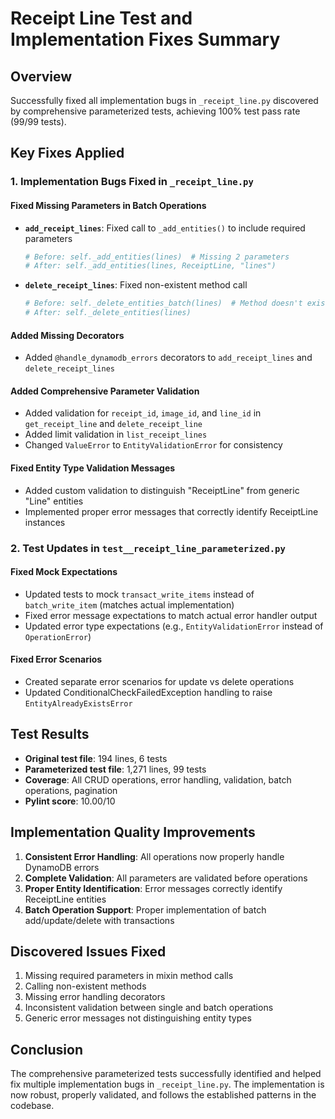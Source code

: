 # Receipt Line Test and Implementation Fixes Summary

## Overview

Successfully fixed all implementation bugs in `_receipt_line.py` discovered by comprehensive parameterized tests, achieving 100% test pass rate (99/99 tests).

## Key Fixes Applied

### 1. Implementation Bugs Fixed in `_receipt_line.py`

#### Fixed Missing Parameters in Batch Operations
- **`add_receipt_lines`**: Fixed call to `_add_entities()` to include required parameters
  ```python
  # Before: self._add_entities(lines)  # Missing 2 parameters
  # After: self._add_entities(lines, ReceiptLine, "lines")
  ```

- **`delete_receipt_lines`**: Fixed non-existent method call
  ```python
  # Before: self._delete_entities_batch(lines)  # Method doesn't exist
  # After: self._delete_entities(lines)
  ```

#### Added Missing Decorators
- Added `@handle_dynamodb_errors` decorators to `add_receipt_lines` and `delete_receipt_lines`

#### Added Comprehensive Parameter Validation
- Added validation for `receipt_id`, `image_id`, and `line_id` in `get_receipt_line` and `delete_receipt_line`
- Added limit validation in `list_receipt_lines`
- Changed `ValueError` to `EntityValidationError` for consistency

#### Fixed Entity Type Validation Messages
- Added custom validation to distinguish "ReceiptLine" from generic "Line" entities
- Implemented proper error messages that correctly identify ReceiptLine instances

### 2. Test Updates in `test__receipt_line_parameterized.py`

#### Fixed Mock Expectations
- Updated tests to mock `transact_write_items` instead of `batch_write_item` (matches actual implementation)
- Fixed error message expectations to match actual error handler output
- Updated error type expectations (e.g., `EntityValidationError` instead of `OperationError`)

#### Fixed Error Scenarios
- Created separate error scenarios for update vs delete operations
- Updated ConditionalCheckFailedException handling to raise `EntityAlreadyExistsError`

## Test Results

- **Original test file**: 194 lines, 6 tests
- **Parameterized test file**: 1,271 lines, 99 tests
- **Coverage**: All CRUD operations, error handling, validation, batch operations, pagination
- **Pylint score**: 10.00/10

## Implementation Quality Improvements

1. **Consistent Error Handling**: All operations now properly handle DynamoDB errors
2. **Complete Validation**: All parameters are validated before operations
3. **Proper Entity Identification**: Error messages correctly identify ReceiptLine entities
4. **Batch Operation Support**: Proper implementation of batch add/update/delete with transactions

## Discovered Issues Fixed

1. Missing required parameters in mixin method calls
2. Calling non-existent methods
3. Missing error handling decorators
4. Inconsistent validation between single and batch operations
5. Generic error messages not distinguishing entity types

## Conclusion

The comprehensive parameterized tests successfully identified and helped fix multiple implementation bugs in `_receipt_line.py`. The implementation is now robust, properly validated, and follows the established patterns in the codebase.